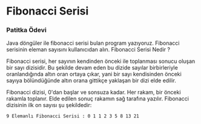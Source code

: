 # Fibonacci Serisi
### Patitka Ödevi

Java döngüler ile fibonacci serisi bulan program yazıyoruz. Fibonacci serisinin eleman sayısını kullanıcıdan alın.
Fibonacci Serisi Nedir ?

Fibonacci serisi, her sayının kendinden önceki ile toplanması sonucu oluşan bir sayı dizisidir. Bu şekilde devam eden bu dizide sayılar birbirleriyle oranlandığında altın oran ortaya çıkar, yani bir sayı kendisinden önceki sayıya bölündüğünde altın orana gittikçe yaklaşan bir dizi elde edilir.

Fibonacci dizisi, 0'dan başlar ve sonsuza kadar. Her rakam, bir önceki rakamla toplanır. Elde edilen sonuç rakamın sağ tarafına yazılır. Fibonacci dizisinin ilk on sayısı şu şekildedir:
```
9 Elemanlı Fibonacci Serisi : 0 1 1 2 3 5 8 13 21